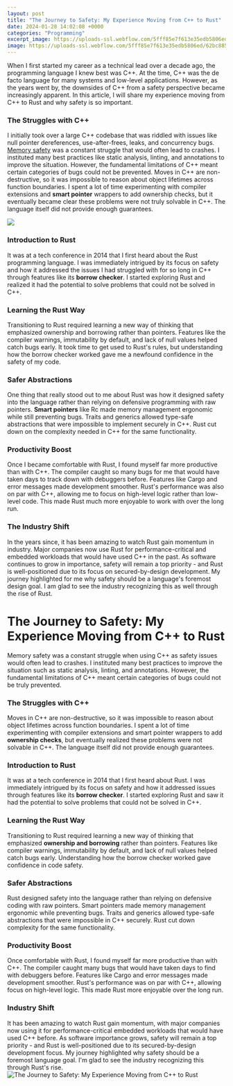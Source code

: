 ```yaml
---
layout: post
title: "The Journey to Safety: My Experience Moving from C++ to Rust"
date: 2024-01-28 14:02:08 +0000
categories: "Programming"
excerpt_image: https://uploads-ssl.webflow.com/5fff85e7f613e35edb5806ed/62bc8854a4c18a07d6236ba2_image.png
image: https://uploads-ssl.webflow.com/5fff85e7f613e35edb5806ed/62bc8854a4c18a07d6236ba2_image.png
---
```


When I first started my career as a technical lead over a decade ago, the programming language I knew best was C++. At the time, C++ was the de facto language for many systems and low-level applications. However, as the years went by, the downsides of C++ from a safety perspective became increasingly apparent. In this article, I will share my experience moving from C++ to Rust and why safety is so important.
### The Struggles with C++
I initially took over a large C++ codebase that was riddled with issues like null pointer dereferences, use-after-frees, leaks, and concurrency bugs. [Memory safety](https://store.fi.io.vn/cinco-de-mayo-cinco-de-mayo-shirt-chihuaha-chihuaha-shirt-funny-chihuahua-funny-chihuahua-shirt4345-t-shirt) was a constant struggle that would often lead to crashes. I instituted many best practices like static analysis, linting, and annotations to improve the situation. However, the fundamental limitations of C++ meant certain categories of bugs could not be prevented. 
Moves in C++ are non-destructive, so it was impossible to reason about object lifetimes across function boundaries. I spent a lot of time experimenting with compiler extensions and **smart pointer** wrappers to add ownership checks, but it eventually became clear these problems were not truly solvable in C++. The language itself did not provide enough guarantees.

![](https://cdn.educba.com/academy/wp-content/uploads/2019/11/Rust-vs-C-info.jpg)
### Introduction to Rust
It was at a tech conference in 2014 that I first heard about the Rust programming language. I was immediately intrigued by its focus on safety and how it addressed the issues I had struggled with for so long in C++ through features like its **borrow checker**. I started exploring Rust and realized it had the potential to solve problems that could not be solved in C++.
### Learning the Rust Way
Transitioning to Rust required learning a new way of thinking that emphasized ownership and borrowing rather than pointers. Features like the compiler warnings, immutability by default, and lack of null values helped catch bugs early. It took time to get used to Rust's rules, but understanding how the borrow checker worked gave me a newfound confidence in the safety of my code.
### Safer Abstractions
One thing that really stood out to me about Rust was how it designed safety into the language rather than relying on defensive programming with raw pointers. **Smart pointers** like Rc<T> made memory management ergonomic while still preventing bugs. Traits and generics allowed type-safe abstractions that were impossible to implement securely in C++. Rust cut down on the complexity needed in C++ for the same functionality.
### Productivity Boost
Once I became comfortable with Rust, I found myself far more productive than with C++. The compiler caught so many bugs for me that would have taken days to track down with debuggers before. Features like Cargo and error messages made development smoother. Rust's performance was also on par with C++, allowing me to focus on high-level logic rather than low-level code. This made Rust much more enjoyable to work with over the long run.
### The Industry Shift
In the years since, it has been amazing to watch Rust gain momentum in industry. Major companies now use Rust for performance-critical and embedded workloads that would have used C++ in the past. As software continues to grow in importance, safety will remain a top priority - and Rust is well-positioned due to its focus on secured-by-design development. My journey highlighted for me why safety should be a language's foremost design goal. I am glad to see the industry recognizing this as well through the rise of Rust.
# The Journey to Safety: My Experience Moving from C++ to Rust
Memory safety was a constant struggle when using C++ as safety issues would often lead to crashes. I instituted many best practices to improve the situation such as static analysis, linting, and annotations. However, the fundamental limitations of C++ meant certain categories of bugs could not be truly prevented. 
### The Struggles with C++
Moves in C++ are non-destructive, so it was impossible to reason about object lifetimes across function boundaries. I spent a lot of time experimenting with compiler extensions and smart pointer wrappers to add **ownership checks**, but eventually realized these problems were not solvable in C++. The language itself did not provide enough guarantees. 
### Introduction to Rust  
It was at a tech conference in 2014 that I first heard about Rust. I was immediately intrigued by its focus on safety and how it addressed issues through features like its **borrow checker**. I started exploring Rust and saw it had the potential to solve problems that could not be solved in C++.
### Learning the Rust Way
Transitioning to Rust required learning a new way of thinking that emphasized **ownership and borrowing** rather than pointers. Features like compiler warnings, immutability by default, and lack of null values helped catch bugs early. Understanding how the borrow checker worked gave confidence in code safety.
### Safer Abstractions  
Rust designed safety into the language rather than relying on defensive coding with raw pointers. Smart pointers made memory management ergonomic while preventing bugs. Traits and generics allowed type-safe abstractions that were impossible in C++ securely. Rust cut down complexity for the same functionality.
### Productivity Boost
Once comfortable with Rust, I found myself far more productive than with C++. The compiler caught many bugs that would have taken days to find with debuggers before. Features like Cargo and error messages made development smoother. Rust's performance was on par with C++, allowing focus on high-level logic. This made Rust more enjoyable over the long run.
### Industry Shift
It has been amazing to watch Rust gain momentum, with major companies now using it for performance-critical embedded workloads that would have used C++ before. As software importance grows, safety will remain a top priority - and Rust is well-positioned due to its secured-by-design development focus. My journey highlighted why safety should be a foremost language goal. I'm glad to see the industry recognizing this through Rust's rise.
![The Journey to Safety: My Experience Moving from C++ to Rust](https://uploads-ssl.webflow.com/5fff85e7f613e35edb5806ed/62bc8854a4c18a07d6236ba2_image.png)